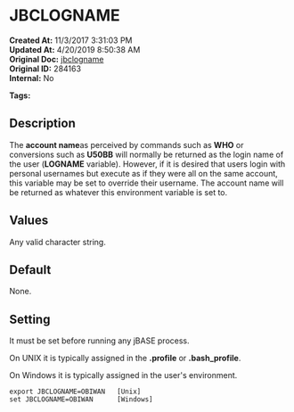 # JBCLOGNAME

**Created At:** 11/3/2017 3:31:03 PM  
**Updated At:** 4/20/2019 8:50:38 AM  
**Original Doc:** [jbclogname](https://docs.jbase.com/41717-environment-variables/jbclogname)  
**Original ID:** 284163  
**Internal:** No  

**Tags:**
<badge text='accounts' vertical='middle' />

## Description

The **account name**as perceived by commands such as **WHO** or conversions such as **U50BB** will normally be returned as the login name of the user (**LOGNAME** variable). However, if it is desired that users login with personal usernames but execute as if they were all on the same account, this variable may be set to override their username. The account name will be returned as whatever this environment variable is set to.



## Values

Any valid character string.



## Default

None.



## Setting

It must be set before running any jBASE process.

On UNIX it is typically assigned in the **.profile** or **.bash\_profile**.

On Windows it is typically assigned in the user's environment.

```
export JBCLOGNAME=OBIWAN   [Unix]
set JBCLOGNAME=OBIWAN      [Windows]
```


